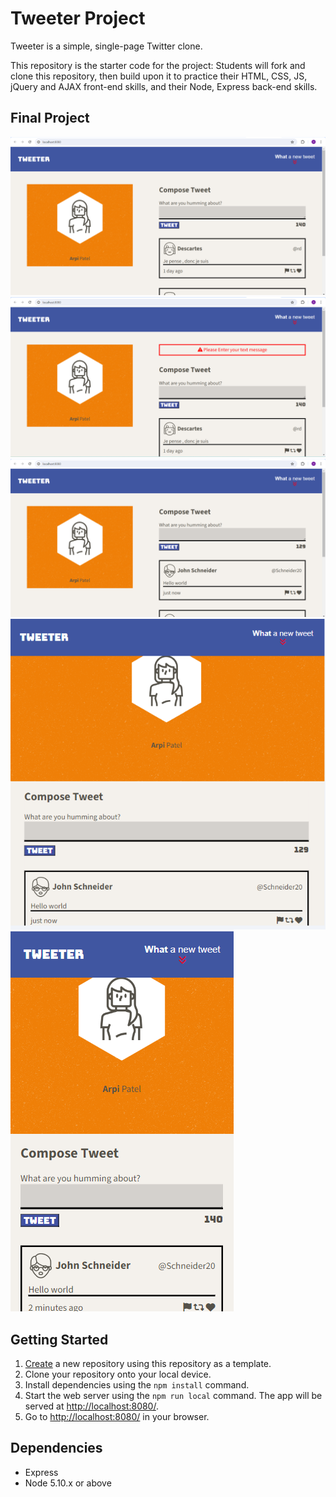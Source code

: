 # Tweeter Project

Tweeter is a simple, single-page Twitter clone.

This repository is the starter code for the project: Students will fork and clone this repository, then build upon it to practice their HTML, CSS, JS, jQuery and AJAX front-end skills, and their Node, Express back-end skills.

## Final Project
!["screenshort Tweeter-homepage"](https://github.com/arpipatel-ap/tweeter/blob/master/docs/Tweeter-homepage.png)
!["Screenshort of Error message"](https://github.com/arpipatel-ap/tweeter/blob/master/docs/ErrorMsg.png)
!["Screenshort of Newtweet"](https://github.com/arpipatel-ap/tweeter/blob/master/docs/NewTweet.png)
!["Screenshort of Tabletview"](https://github.com/arpipatel-ap/tweeter/blob/master/docs/tabletview.png)
!["Screenshort of Mobileview"](https://github.com/arpipatel-ap/tweeter/blob/master/docs/Mobileview.png)



## Getting Started

1. [Create](https://docs.github.com/en/repositories/creating-and-managing-repositories/creating-a-repository-from-a-template) a new repository using this repository as a template.
2. Clone your repository onto your local device.
3. Install dependencies using the `npm install` command.
3. Start the web server using the `npm run local` command. The app will be served at <http://localhost:8080/>.
4. Go to <http://localhost:8080/> in your browser.

## Dependencies

- Express
- Node 5.10.x or above
